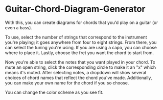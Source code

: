 # Guitar-Chord-Diagram-Generator

With this, you can create diagrams for chords that you'd play on a guitar (or even a bass).

To use, select the number of strings that correspond to the instrument you're playing; it goes anywhere from four to eight strings. From there, you can select the tuning you're using. If you are using a capo, you can choose where to place it. Lastly, choose the fret you want the chord to start from.

Now you're able to select the notes that you want played in your chord. To mute an open string, click the corresponding circle to make it an "x" which means it's muted. After selecting notes, a dropdown will show several choices of chord names that reflect the chord you've made. Additionally, you can make your own name for the chord if you so choose.

You can change the color scheme as you see fit.
